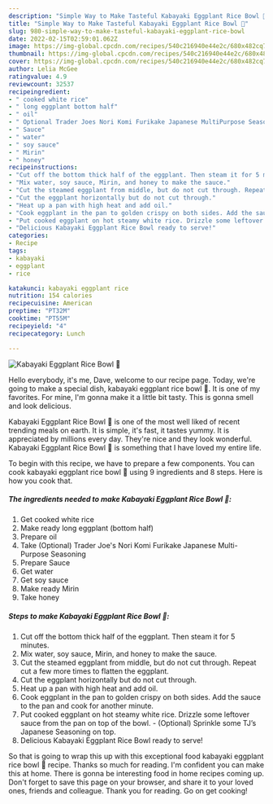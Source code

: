 ```yaml
---
description: "Simple Way to Make Tasteful Kabayaki Eggplant Rice Bowl 🍆"
title: "Simple Way to Make Tasteful Kabayaki Eggplant Rice Bowl 🍆"
slug: 980-simple-way-to-make-tasteful-kabayaki-eggplant-rice-bowl
date: 2022-02-15T02:59:01.062Z
image: https://img-global.cpcdn.com/recipes/540c216940e44e2c/680x482cq70/kabayaki-eggplant-rice-bowl-recipe-main-photo.jpg
thumbnail: https://img-global.cpcdn.com/recipes/540c216940e44e2c/680x482cq70/kabayaki-eggplant-rice-bowl-recipe-main-photo.jpg
cover: https://img-global.cpcdn.com/recipes/540c216940e44e2c/680x482cq70/kabayaki-eggplant-rice-bowl-recipe-main-photo.jpg
author: Lelia McGee
ratingvalue: 4.9
reviewcount: 32537
recipeingredient:
- " cooked white rice"
- " long eggplant bottom half"
- " oil"
- " Optional Trader Joes Nori Komi Furikake Japanese MultiPurpose Seasoning"
- " Sauce"
- " water"
- " soy sauce"
- " Mirin"
- " honey"
recipeinstructions:
- "Cut off the bottom thick half of the eggplant. Then steam it for 5 minutes."
- "Mix water, soy sauce, Mirin, and honey to make the sauce."
- "Cut the steamed eggplant from middle, but do not cut through. Repeat cut a few more times to flatten the eggplant."
- "Cut the eggplant horizontally but do not cut through."
- "Heat up a pan with high heat and add oil."
- "Cook eggplant in the pan to golden crispy on both sides. Add the sauce to the pan and cook for another minute."
- "Put cooked eggplant on hot steamy white rice. Drizzle some leftover sauce from the pan on top of the bowl. (Optional) Sprinkle some TJ’s Japanese Seasoning on top."
- "Delicious Kabayaki Eggplant Rice Bowl ready to serve!"
categories:
- Recipe
tags:
- kabayaki
- eggplant
- rice

katakunci: kabayaki eggplant rice 
nutrition: 154 calories
recipecuisine: American
preptime: "PT32M"
cooktime: "PT55M"
recipeyield: "4"
recipecategory: Lunch

---
```



![Kabayaki Eggplant Rice Bowl 🍆](https://img-global.cpcdn.com/recipes/540c216940e44e2c/680x482cq70/kabayaki-eggplant-rice-bowl-recipe-main-photo.jpg)

Hello everybody, it's me, Dave, welcome to our recipe page. Today, we're going to make a special dish, kabayaki eggplant rice bowl 🍆. It is one of my favorites. For mine, I'm gonna make it a little bit tasty. This is gonna smell and look delicious.

Kabayaki Eggplant Rice Bowl 🍆 is one of the most well liked of recent trending meals on earth. It is simple, it's fast, it tastes yummy. It is appreciated by millions every day. They're nice and they look wonderful. Kabayaki Eggplant Rice Bowl 🍆 is something that I have loved my entire life.




To begin with this recipe, we have to prepare a few components. You can cook kabayaki eggplant rice bowl 🍆 using 9 ingredients and 8 steps. Here is how you cook that.

<!--inarticleads1-->

##### The ingredients needed to make Kabayaki Eggplant Rice Bowl 🍆:

1. Get  cooked white rice
1. Make ready  long eggplant (bottom half)
1. Prepare  oil
1. Take  (Optional) Trader Joe&#39;s Nori Komi Furikake Japanese Multi-Purpose Seasoning
1. Prepare  Sauce
1. Get  water
1. Get  soy sauce
1. Make ready  Mirin
1. Take  honey




<!--inarticleads2-->

##### Steps to make Kabayaki Eggplant Rice Bowl 🍆:

1. Cut off the bottom thick half of the eggplant. Then steam it for 5 minutes.
1. Mix water, soy sauce, Mirin, and honey to make the sauce.
1. Cut the steamed eggplant from middle, but do not cut through. Repeat cut a few more times to flatten the eggplant.
1. Cut the eggplant horizontally but do not cut through.
1. Heat up a pan with high heat and add oil.
1. Cook eggplant in the pan to golden crispy on both sides. Add the sauce to the pan and cook for another minute.
1. Put cooked eggplant on hot steamy white rice. Drizzle some leftover sauce from the pan on top of the bowl. - (Optional) Sprinkle some TJ’s Japanese Seasoning on top.
1. Delicious Kabayaki Eggplant Rice Bowl ready to serve!




So that is going to wrap this up with this exceptional food kabayaki eggplant rice bowl 🍆 recipe. Thanks so much for reading. I'm confident you can make this at home. There is gonna be interesting food in home recipes coming up. Don't forget to save this page on your browser, and share it to your loved ones, friends and colleague. Thank you for reading. Go on get cooking!
